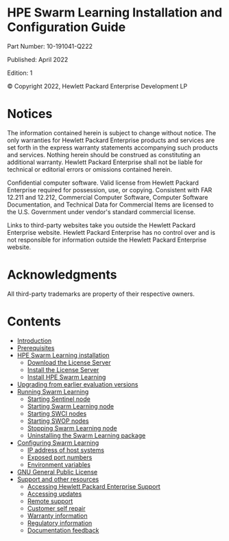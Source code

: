 # HPE Swarm Learning Installation and Configuration Guide

Part Number: 10-191041-Q222

Published: April 2022

Edition: 1

© Copyright 2022, Hewlett Packard Enterprise Development LP

# Notices

The information contained herein is subject to change without notice. The only warranties for Hewlett Packard Enterprise products and services are set forth in the express warranty statements accompanying such products and services. Nothing herein should be construed as constituting an additional warranty. Hewlett Packard Enterprise shall not be liable for technical or editorial errors or omissions contained herein.

Confidential computer software. Valid license from Hewlett Packard Enterprise required for possession, use, or copying. Consistent with FAR 12.211 and 12.212, Commercial Computer Software, Computer Software Documentation, and Technical Data for Commercial Items are licensed to the U.S. Government under vendor's standard commercial license.

Links to third-party websites take you outside the Hewlett Packard Enterprise website. Hewlett Packard Enterprise has no control over and is not responsible for information outside the Hewlett Packard Enterprise website.

# Acknowledgments

All third-party trademarks are property of their respective owners.

# Contents

-   [Introduction](Introduction.md)
-   [Prerequisites](Prerequisites.md)
-   [HPE Swarm Learning installation](HPE_Swarm_Learning_installation.md)
    -   [Download the License Server](Download_the_License_Server.md)
    -   [Install the License Server](Install_the_License_Server.md)
    -   [Install HPE Swarm Learning](Install_HPE_Swarm_Learning.md)
-   [Upgrading from earlier evaluation versions](Versioning_and_upgrade.md)
-   [Running Swarm Learning](Running_Swarm_Learning.md)
    -   [Starting Sentinel node](Starting_Sentinel_node.md)
    -   [Starting Swarm Learning node](Starting_Swarm_Learning_node.md)
    -   [Starting SWCI nodes](Starting_SWCI_nodes.md)
    -   [Starting SWOP nodes](Starting_SWOP_nodes.md)
    -   [Stopping Swarm Learning node](Stopping_Swarm_Learning_node.md)
    -   [Uninstalling the Swarm Learning package](Uninstalling_the_Swarm_Learning_package.md)
-   [Configuring Swarm Learning](Configuring_Swarm_Learning.md)
    -   [IP address of host systems](IP_address_of_host_systems.md)
    -   [Exposed port numbers](Exposed_port_numbers.md)
    -   [Environment variables](Environment_variables.md)
-   [GNU General Public License](GNU_General_Public_License.md)
-   [Support and other resources](Support_and_other_resources.md)
    -   [Accessing Hewlett Packard Enterprise Support](Accessing_Hewlett_Packard_Enterprise_Support.md)
    -   [Accessing updates](Accessing_updates.md)
    -   [Remote support](Remote_support.md)
    -   [Customer self repair](Customer_self_repair.md)
    -   [Warranty information](Warranty_information.md)
    -   [Regulatory information](Regulatory_information.md)
    -   [Documentation feedback](Documentation_feedback.md)
